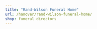```yaml
---
title: "Rand-Wilson Funeral Home"
url: /hanover/rand-wilson-funeral-home/
shop: funeral directors
---
```

